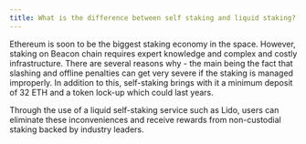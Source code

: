 ```yaml
---
title: What is the difference between self staking and liquid staking?
---
```


Ethereum is soon to be the biggest staking economy in the space. However, staking on Beacon chain requires expert knowledge and complex and costly infrastructure. There are several reasons why - the main being the fact that slashing and offline penalties can get very severe if the staking is managed improperly. In addition to this, self-staking brings with it a minimum deposit of 32 ETH and a token lock-up which could last years.

Through the use of a liquid self-staking service such as Lido, users can eliminate these inconveniences and receive rewards from non-custodial staking backed by industry leaders.
